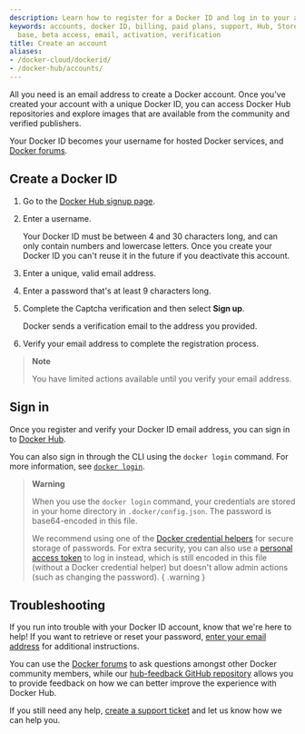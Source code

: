 ```yaml
---
description: Learn how to register for a Docker ID and log in to your account
keywords: accounts, docker ID, billing, paid plans, support, Hub, Store, Forums, knowledge
  base, beta access, email, activation, verification
title: Create an account
aliases:
- /docker-cloud/dockerid/
- /docker-hub/accounts/
---
```


All you need is an email address to create a Docker account. Once you've created your account with a unique Docker ID, you can access Docker Hub repositories and explore images that are available from the community and verified publishers. 

Your Docker ID becomes your username for hosted Docker services, and [Docker forums](https://forums.docker.com/).

## Create a Docker ID

1. Go to the [Docker Hub signup page](https://hub.docker.com/signup/).

2. Enter a username.

    Your Docker ID must be between 4 and 30 characters long, and can only contain numbers and lowercase letters. Once you create your Docker ID you can't reuse it in the future if you deactivate this account.

3. Enter a unique, valid email address.

4. Enter a password that's at least 9 characters long.

5. Complete the Captcha verification and then select **Sign up**.

   Docker sends a verification email to the address you provided.

6. Verify your email address to complete the registration process.

> **Note**
>
> You have limited actions available until you verify your email address.

## Sign in

Once you register and verify your Docker ID email address, you can sign in to [Docker Hub](https://hub.docker.com).

You can also sign in through the CLI using the `docker login` command. For more information, see [`docker login`](../engine/reference/commandline/login.md).

> **Warning**
>
> When you use the `docker login` command, your credentials are
stored in your home directory in `.docker/config.json`. The password is base64-encoded in this file.
>
> We recommend using one of the [Docker credential helpers](https://github.com/docker/docker-credential-helpers) for secure storage of passwords. For extra security, you can also use a [personal access token](../docker-hub/access-tokens.md) to log in instead, which is still encoded in this file (without a Docker credential helper) but doesn't allow admin actions (such as changing the password).
{ .warning }

## Troubleshooting

If you run into trouble with your Docker ID account, know that we're here to help! If you want to retrieve or reset your password, [enter your email address](https://id.docker.com/reset-password/) for additional instructions.

You can use the [Docker forums](https://forums.docker.com/) to ask questions amongst other Docker community members, while our [hub-feedback GitHub repository](https://github.com/docker/hub-feedback) allows you to provide feedback on how we can better improve the experience with Docker Hub.

If you still need any help, [create a support ticket](https://hub.docker.com/support/contact/) and let us know how we can help you.